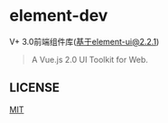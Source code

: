 # element-dev

 V+ 3.0前端组件库(基于element-ui@2.2.1)

> A Vue.js 2.0 UI Toolkit for Web.

## LICENSE
[MIT](LICENSE)

